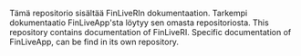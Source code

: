 Tämä repositorio sisältää FinLiveRIn dokumentaation. Tarkempi dokumentaatio FinLiveApp'sta löytyy sen omasta repositoriosta. 
This repository contains documentation of FinLiveRI. Specific documentation of FinLiveApp, can be find in its own repository.
